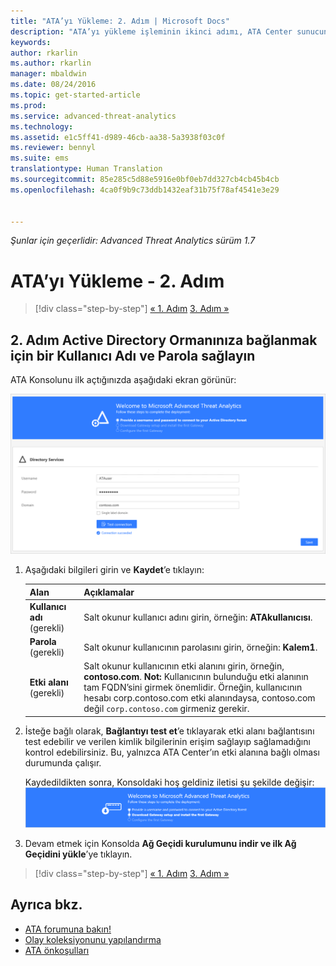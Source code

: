 ```yaml
---
title: "ATA’yı Yükleme: 2. Adım | Microsoft Docs"
description: "ATA’yı yükleme işleminin ikinci adımı, ATA Center sunucunuzda etki alanı bağlantı ayarlarını yapılandırmanıza yardımcı olur."
keywords: 
author: rkarlin
ms.author: rkarlin
manager: mbaldwin
ms.date: 08/24/2016
ms.topic: get-started-article
ms.prod: 
ms.service: advanced-threat-analytics
ms.technology: 
ms.assetid: e1c5ff41-d989-46cb-aa38-5a3938f03c0f
ms.reviewer: bennyl
ms.suite: ems
translationtype: Human Translation
ms.sourcegitcommit: 85e285c5d88e5916e0bf0eb7dd327cb4cb45b4cb
ms.openlocfilehash: 4ca0f9b9c73ddb1432eaf31b75f78af4541e3e29


---
```


*Şunlar için geçerlidir: Advanced Threat Analytics sürüm 1.7*



# <a name="install-ata---step-2"></a>ATA’yı Yükleme - 2. Adım

>[!div class="step-by-step"]
[« 1. Adım](install-ata-step1.md)
[3. Adım »](install-ata-step3.md)

## <a name="step-2-provide-a-username-and-password-to-connect-to-your-active-directory-forest"></a>2. Adım Active Directory Ormanınıza bağlanmak için bir Kullanıcı Adı ve Parola sağlayın

ATA Konsolunu ilk açtığınızda aşağıdaki ekran görünür:

![ATA hoş geldiniz aşaması 1](media/ATA_1.7-welcome-provide-username.png)

1.  Aşağıdaki bilgileri girin ve **Kaydet**’e tıklayın:

    |Alan|Açıklamalar|
    |---------|------------|
    |**Kullanıcı adı** (gerekli)|Salt okunur kullanıcı adını girin, örneğin: **ATAkullanıcısı**.|
    |**Parola** (gerekli)|Salt okunur kullanıcının parolasını girin, örneğin: **Kalem1**.|
    |**Etki alanı** (gerekli)|Salt okunur kullanıcının etki alanını girin, örneğin, **contoso.com**. **Not:** Kullanıcının bulunduğu etki alanının tam FQDN’sini girmek önemlidir. Örneğin, kullanıcının hesabı corp.contoso.com etki alanındaysa, contoso.com değil `corp.contoso.com` girmeniz gerekir.|

2. İsteğe bağlı olarak, **Bağlantıyı test et**’e tıklayarak etki alanı bağlantısını test edebilir ve verilen kimlik bilgilerinin erişim sağlayıp sağlamadığını kontrol edebilirsiniz. Bu, yalnızca ATA Center’ın etki alanına bağlı olması durumunda çalışır.   

    Kaydedildikten sonra, Konsoldaki hoş geldiniz iletisi şu şekilde değişir: ![ATA hoş geldiniz aşama 1 tamamlandı](media/ATA_1.7-welcome-provide-username-finished.png)

3. Devam etmek için Konsolda **Ağ Geçidi kurulumunu indir ve ilk Ağ Geçidini yükle**’ye tıklayın.


>[!div class="step-by-step"]
[« 1. Adım](install-ata-step1.md)
[3. Adım »](install-ata-step3.md)


## <a name="see-also"></a>Ayrıca bkz.

- [ATA forumuna bakın!](https://social.technet.microsoft.com/Forums/security/home?forum=mata)
- [Olay koleksiyonunu yapılandırma](configure-event-collection.md)
- [ATA önkoşulları](/advanced-threat-analytics/plan-design/ata-prerequisites)



<!--HONumber=Nov16_HO2-->


